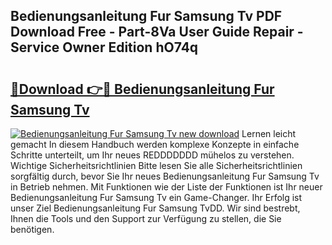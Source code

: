 ## Bedienungsanleitung Fur Samsung Tv PDF Download Free - Part-8Va User Guide Repair - Service Owner Edition hO74q

# <h2><a href="http://df4vgjt.blite.top/?on=Bedienungsanleitung+Fur+Samsung+Tv">🔗Download 👉🔴 Bedienungsanleitung Fur Samsung Tv</a></h2>

[![Bedienungsanleitung Fur Samsung Tv new download](https://i.imgur.com/lujVjoI.png)](http://df4vgjt.blite.top/?on=Bedienungsanleitung+Fur+Samsung+Tv)
Lernen leicht gemacht In diesem Handbuch werden komplexe Konzepte in einfache Schritte unterteilt, um Ihr neues REDDDDDDD mühelos zu verstehen. Wichtige Sicherheitsrichtlinien Bitte lesen Sie alle Sicherheitsrichtlinien sorgfältig durch, bevor Sie Ihr neues Bedienungsanleitung Fur Samsung Tv in Betrieb nehmen. Mit Funktionen wie der Liste der Funktionen ist Ihr neuer Bedienungsanleitung Fur Samsung Tv ein Game-Changer. Ihr Erfolg ist unser Ziel Bedienungsanleitung Fur Samsung TvDD. Wir sind bestrebt, Ihnen die Tools und den Support zur Verfügung zu stellen, die Sie benötigen.
